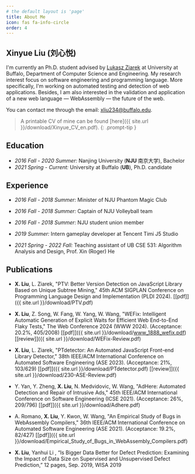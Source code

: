 ```yaml
---
# the default layout is 'page'
title: About Me
icon: fas fa-info-circle
order: 4
---
```


## Xinyue Liu (刘心悦)

I'm currently an Ph.D. student advised by [Lukasz Ziarek](https://cse.buffalo.edu/~lziarek/) at University at Buffalo, Department of Computer Science and Engineering. My research interest focus on software engineering and programming language. More specifically, I'm working on automated testing and detection of web applications. Besides, I am also interested in the validation and application of a new web language — WebAssembly — the future of the web.

You can contact me through the email: xliu234@buffalo.edu.

> A printable CV of mine can be found [here]({{ site.url }}/download/Xinyue_CV_en.pdf).
{: .prompt-tip }

## Education

- *2016 Fall - 2020 Summer:*  Nanjing University (**NJU** 南京大学), Bachelor
- *2021 Spring - Current:*  University at Buffalo (**UB**), Ph.D. candidate

## Experience

- *2016 Fall - 2018 Summer:* Minister of NJU Phantom Magic Club

- *2016 Fall - 2018 Summer:* Captain of NJU Volleyball team

- *2016 Fall - 2018 Summer:* NJU student union member

- *2019 Summer:* Intern gameplay developer at Tencent Timi J5 Studio

- *2021 Spring - 2022 Fall:* Teaching assistant of UB CSE 531: Algorithm Analysis and Design, Prof. Xin (Roger) He

## Publications

- **X. Liu**, L. Ziarek, "PTV: Better Version Detection on JavaScript Library Based on Unique Subtree Mining," 45th ACM SIGPLAN Conference on Programming Language Design and Implementation (PLDI 2024). [[pdf]]({{ site.url }}/download/PTV.pdf)

- **X. Liu**, Z. Song, W. Fang, W. Yang, W. Wang, "WEFix: Intelligent Automatic Generation of Explicit Waits for Efficient Web End-to-End Flaky Tests," The Web Conference 2024 (WWW 2024). (Acceptance: 20.2%, 405/2008) [[pdf]]({{ site.url }}/download/www_1888_wefix.pdf) [[review]]({{ site.url }}/download/WEFix-Review.pdf)

- **X. Liu**, L. Ziarek, "PTdetector: An Automated JavaScript Front-end Library Detector," 38th IEEE/ACM International Conference on Automated Software Engineering (ASE 2023). (Acceptance: 21%, 103/629) [[pdf]]({{ site.url }}/download/PTdetector.pdf) [[review]]({{ site.url }}/download/230-ASE-Review.pdf)

- Y. Yan, Y. Zheng, **X. Liu**, N. Medvidovic, W. Wang, "AdHere: Automated Detection and Repair of Intrusive Ads," 45th IEEE/ACM International Conference on Software Engineering (ICSE 2021). (Acceptance: 26%, 209/796) [[pdf]]({{ site.url }}/download/Adhere.pdf)

- A. Romano, **X. Liu**, Y. Kwon, W. Wang, "An Empirical Study of Bugs in WebAssembly Compilers," 36th IEEE/ACM International Conference on Automated Software Engineering (ASE 2021). (Acceptance: 19.2%, 82/427) [[pdf]]({{ site.url }}/download/Empirical_Study_of_Bugs_in_WebAssembly_Compilers.pdf)

- **X. Liu**, Yanhui Li , “Is Bigger Data Better for Defect Prediction: Examining the Impact of Data Size on Supervised and Unsupervised Defect Prediction,” 12 pages, Sep. 2019, WISA 2019












